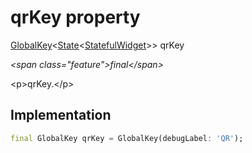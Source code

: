 


# qrKey property







[GlobalKey](https:api.flutter.dev/flutter/widgets/GlobalKey-class.html)&lt;[State](https:api.flutter.dev/flutter/widgets/State-class.html)&lt;[StatefulWidget](https:api.flutter.dev/flutter/widgets/StatefulWidget-class.html)\>\> qrKey
  
_\<span class="feature"\>final\</span\>_



\<p\>qrKey.\</p\>



## Implementation

```dart
final GlobalKey qrKey = GlobalKey(debugLabel: 'QR');
```







